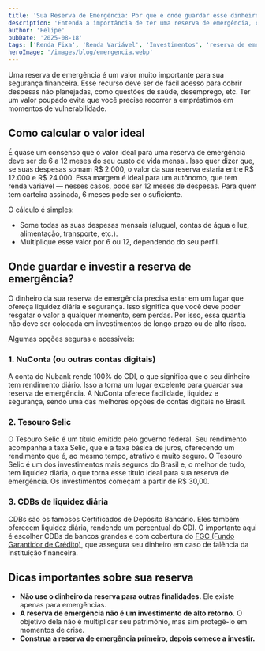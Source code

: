 ```yaml
---
title: 'Sua Reserva de Emergência: Por que e onde guardar esse dinheiro?'
description: 'Entenda a importância de ter uma reserva de emergência, como calcular o valor ideal e onde guardar esse dinheiro com segurança e liquidez.'
author: 'Felipe'
pubDate: '2025-08-18'
tags: ['Renda Fixa', 'Renda Variável', 'Investimentos', 'reserva de emergencia','cdb', 'nubank']
heroImage: '/images/blog/emergencia.webp'
---
```


Uma reserva de emergência é um valor muito importante para sua segurança financeira. Esse recurso deve ser de fácil acesso para cobrir despesas não planejadas, como questões de saúde, desemprego, etc. Ter um valor poupado evita que você precise recorrer a empréstimos em momentos de vulnerabilidade.

## Como calcular o valor ideal

É quase um consenso que o valor ideal para uma reserva de emergência deve ser de 6 a 12 meses do seu custo de vida mensal. Isso quer dizer que, se suas despesas somam R$ 2.000, o valor da sua reserva estaria entre R$ 12.000 e R$ 24.000. Essa margem é ideal para um autônomo, que tem renda variável — nesses casos, pode ser 12 meses de despesas. Para quem tem carteira assinada, 6 meses pode ser o suficiente.

O cálculo é simples:

* Some todas as suas despesas mensais (aluguel, contas de água e luz, alimentação, transporte, etc.).
* Multiplique esse valor por 6 ou 12, dependendo do seu perfil.

## Onde guardar e investir a reserva de emergência?

O dinheiro da sua reserva de emergência precisa estar em um lugar que ofereça liquidez diária e segurança. Isso significa que você deve poder resgatar o valor a qualquer momento, sem perdas. Por isso, essa quantia não deve ser colocada em investimentos de longo prazo ou de alto risco.

Algumas opções seguras e acessíveis:

### 1. NuConta (ou outras contas digitais)

A conta do Nubank rende 100% do CDI, o que significa que o seu dinheiro tem rendimento diário. Isso a torna um lugar excelente para guardar sua reserva de emergência. A NuConta oferece facilidade, liquidez e segurança, sendo uma das melhores opções de contas digitais no Brasil.

### 2. Tesouro Selic

O Tesouro Selic é um título emitido pelo governo federal. Seu rendimento acompanha a taxa Selic, que é a taxa básica de juros, oferecendo um rendimento que é, ao mesmo tempo, atrativo e muito seguro. O Tesouro Selic é um dos investimentos mais seguros do Brasil e, o melhor de tudo, tem liquidez diária, o que torna esse título ideal para sua reserva de emergência. Os investimentos começam a partir de R$ 30,00.

### 3. CDBs de liquidez diária

CDBs são os famosos Certificados de Depósito Bancário. Eles também oferecem liquidez diária, rendendo um percentual do CDI. O importante aqui é escolher CDBs de bancos grandes e com cobertura do [FGC (Fundo Garantidor de Crédito)](https://investilize.com.br/blog/renda-fix-veriavel-diferenca/), que assegura seu dinheiro em caso de falência da instituição financeira.

## Dicas importantes sobre sua reserva

* **Não use o dinheiro da reserva para outras finalidades.** Ele existe apenas para emergências.
* **A reserva de emergência não é um investimento de alto retorno.** O objetivo dela não é multiplicar seu patrimônio, mas sim protegê-lo em momentos de crise.
* **Construa a reserva de emergência primeiro, depois comece a investir.**